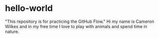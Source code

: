 # hello-world
"This repository is for practicing the GitHub Flow."
Hi my name is Cameron Wilkes and in my free time I love to play with animals and spend time in nature.
